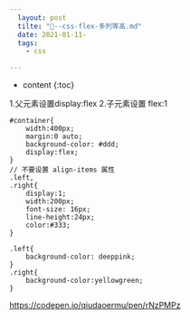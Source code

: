 ```yaml
---
  layout: post
  tilte: "🌈--css-flex-多列等高.md"
  date: 2021-01-11-
  tags: 
    - css

---
```



* content
{:toc}


1.父元素设置display:flex
2.子元素设置 flex:1

```
#container{
	width:400px;
	margin:0 auto;
	background-color: #ddd;
	display:flex;
}
// 不要设置 align-items 属性
.left,
.right{
	display:1;
	width:200px;
	font-size: 16px;
	line-height:24px;
	color:#333;
}

.left{
	background-color: deeppink;
}
.right{
	background-color:yellowgreen;
}
```
https://codepen.io/qiudaoermu/pen/rNzPMPz
